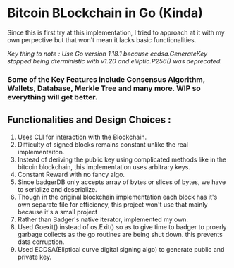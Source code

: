 # Bitcoin BLockchain in Go (Kinda) 
Since this is first try at this implementation, I tried to approach at it with my own perpective but that won't mean it lacks basic functionalities.

*Key thing to note : Use Go version 1.18.1 because ecdsa.GenerateKey stopped being dterministic with v1.20 and elliptic.P256() was deprecated.*
### Some of the Key Features include Consensus Algorithm, Wallets, Database, Merkle Tree and many more. WIP so everything will get better.

## Functionalities and Design Choices : 
1. Uses CLI for interaction with the Blockchain.
2. Difficulty of signed blocks remains constant unlike the real implementaiton.
3. Instead of deriving the public key using complicated methods like in the bitcoin blockchain, this implementation uses arbitrary keys.
4. Constant Reward with no fancy algo.
5. Since badgerDB only accepts array of bytes or slices of bytes, we have to serialize and deserialize.
6. Though in the original blockchain implementation each block has it's own separate file for efficiency, this project won't use that mainly because it's a small project
7. Rather than Badger's native iterator, implemented my own.
8. Used Goexit() instead of os.Exit() so as to give time to badger to proerly garbage collects as the go routines are being shut down. this prevents data corruption.
9.  Used ECDSA(Eliptical curve digital signing algo) to generate public and private key.
    

